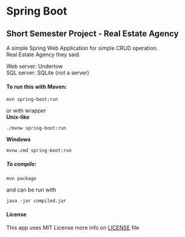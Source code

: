 # Spring Boot
## Short Semester Project - Real Estate Agency

A simple Spring Web Application for simple CRUD operation.\
Real Estate Agency they said.

Web server: Undertow \
SQL server: SQLite (not a server)

#### To run this with Maven: 

```shell
mvn spring-boot:run
```
or with wrapper\
**Unix-like**
```shell
./mvnw spring-boot:run 
```
**Windows**
```shell
mvnw.cmd spring-boot:run 
```

##### To compile: 
```shell
mvn package
```
and can be run with 
```shell
java -jar compiled.jar
```
#### License
This app uses MIT License more info on 
[LICENSE](https://https://github.com/CyberThink777/spring-shortsemester/blob/master/LICENSE) 
file